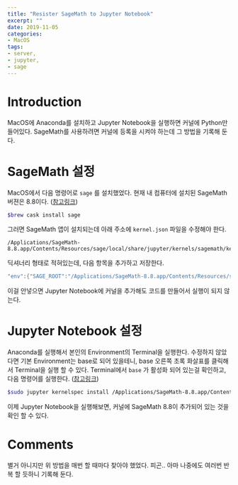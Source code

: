 ```yaml
---
title: "Resister SageMath to Jupyter Notebook"
excerpt: ""
date: 2019-11-05
categories: 
- MacOS
tags: 
- server, 
- jupyter, 
- sage
---
```



# Introduction

MacOS에 Anaconda를 설치하고 Jupyter Notebook을 실행하면 커널에 Python만 들어있다.
SageMath를 사용하려면 커널에 등록을 시켜야 하는데 그 방법을 기록해 둔다.


# SageMath 설정

MacOS에서 다음 명령어로 `sage` 를 설치했었다. 현재 내 컴퓨터에 설치된 SageMath 버젼은 8.8이다. ([참고링크](http://macappstore.org/sage/))

```bash
$brew cask install sage
```

그러면 SageMath 앱이 설치되는데 아래 주소에 `kernel.json` 파일을 수정해야 한다.

```plain
/Applications/SageMath-8.8.app/Contents/Resources/sage/local/share/jupyter/kernels/sagemath/kernel.json
```

딕셔너리 형태로 적혀있는데, 다음 항목을 추가하고 저장한다.

```java
"env":{"SAGE_ROOT":"/Applications/SageMath-8.8.app/Contents/Resources/sage"}
```

이걸 안넣으면 Jupyter Notebook에 커널을 추가해도 코드를 만들어서 실행이 되지 않는다. 


# Jupyter Notebook 설정

Anaconda를 실행해서 본인의 Environment의 Terminal을 실행한다. 
수정하지 않았다면 기본 Environment는 base로 되어 있을테니, base 오른쪽 초록 화살표를 클릭해서 Terminal을 실행 할 수 있다. 
Terminal에서 `base` 가 활성화 되어 있는걸 확인하고, 다음 명령어를 실행한다. ([참고링크](https://stackoverflow.com/questions/39296020/how-to-install-sagemath-kernel-in-jupyter))

```bash
$sudo jupyter kernelspec install /Applications/SageMath-8.8.app/Contents/Resources/sage/local/share/jupyter/kernels/sagemath
```

이제 Jupyter Notebook을 실행해보면, 커널에 SageMath 8.8이 추가되어 있는 것을 확인 할 수 있다.


# Comments

별거 아니지만 위 방법을 매번 할 때마다 찾아야 했었다. 피곤..
아마 나중에도 여러번 반복 할 듯하니 기록해 둔다.


<!----- Footnotes ----->

